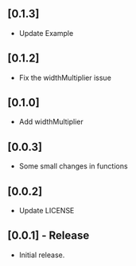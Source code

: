 ## [0.1.3]

* Update Example

## [0.1.2]

* Fix the widthMultiplier issue

## [0.1.0]

* Add widthMultiplier

## [0.0.3]

* Some small changes in functions

## [0.0.2]

* Update LICENSE

## [0.0.1] - Release

* Initial release.
